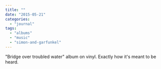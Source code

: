 ```yaml
---
title: ""
date: "2015-05-21"
categories: 
  - "journal"
tags: 
  - "albums"
  - "music"
  - "simon-and-garfunkel"
---
```


"Bridge over troubled water" album on vinyl. Exactly how it's meant to be heard.
